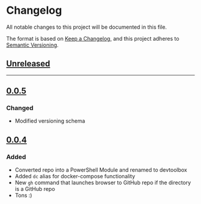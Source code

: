 # Changelog

All notable changes to this project will be documented in this file.

The format is based on [Keep a Changelog](https://keepachangelog.com/en/1.0.0/),
and this project adheres to [Semantic Versioning](https://semver.org/spec/v2.0.0.html).

## [Unreleased]

---

## [0.0.5]

### Changed

- Modified versioning schema

## [0.0.4]

### Added

- Converted repo into a PowerShell Module and renamed to devtoolbox
- Added `dc` alias for docker-compose functionality
- New `gh` command that launches browser to GitHub repo if the directory is a GitHub repo
- Tons :)

[Unreleased]: https://github.com/michaeljolley/devtools/compare/[0.0.5]...HEAD
[0.0.5]: https://github.com/michaeljolley/devtools/compare/[0.0.4]...[0.0.5]
[0.0.4]: https://github.com/michaeljolley/devtools/compare/4a9f707...[0.0.4]
